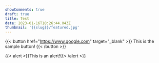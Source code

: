 ```yaml
---
showComments: true
draft: true
title: Test
date: 2023-01-16T10:26:44.043Z
thumbnail: '{{slug}}/featured.jpg'
---
```



{{< button href="https://www.google.com" target="_blank" >}}
This is the sample button!
{{< /button >}}

{{< alert >}}This is an alert!{{< /alert >}}
